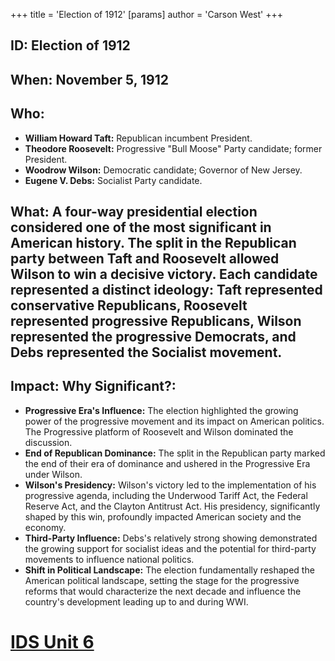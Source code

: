 +++
 title = 'Election of 1912'
[params]
	author = 'Carson West'
+++
## ID: Election of 1912

## When: November 5, 1912

## Who:
* **William Howard Taft:** Republican incumbent President.
* **Theodore Roosevelt:** Progressive "Bull Moose" Party candidate; former President.
* **Woodrow Wilson:** Democratic candidate; Governor of New Jersey.
* **Eugene V. Debs:** Socialist Party candidate.

## What:  A four-way presidential election considered one of the most significant in American history.  The split in the Republican party between Taft and Roosevelt allowed Wilson to win a decisive victory.  Each candidate represented a distinct ideology: Taft represented conservative Republicans, Roosevelt represented progressive Republicans, Wilson represented the progressive Democrats, and Debs represented the Socialist movement.

## Impact: Why Significant?:
* **Progressive Era's Influence:** The election highlighted the growing power of the progressive movement and its impact on American politics. The Progressive platform of Roosevelt and Wilson dominated the discussion.
* **End of Republican Dominance:** The split in the Republican party marked the end of their era of dominance and ushered in the Progressive Era under Wilson.
* **Wilson's Presidency:** Wilson's victory led to the implementation of his progressive agenda, including the Underwood Tariff Act, the Federal Reserve Act, and the Clayton Antitrust Act.  His presidency, significantly shaped by this win, profoundly impacted American society and the economy.
* **Third-Party Influence:** Debs's relatively strong showing demonstrated the growing support for socialist ideas and the potential for third-party movements to influence national politics.
* **Shift in Political Landscape:** The election fundamentally reshaped the American political landscape, setting the stage for the progressive reforms that would characterize the next decade and influence the country's development leading up to and during WWI.

# [IDS Unit 6](./../ids-unit-6/)